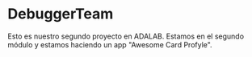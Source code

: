 # DebuggerTeam
Esto es nuestro segundo proyecto en ADALAB. Estamos en el segundo módulo y estamos haciendo un app "Awesome Card Profyle". 
